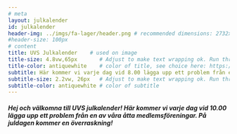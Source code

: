 ```yaml
---
# meta
layout: julkalender
id: julkalender
header-img: ../imgs/fa-lager/header.png # recommended dimensions: 2732x668px but other aspect ratios should also be fine.
#header-size: 100px
# content
title: UVS Julkalender    # used on image
title-size: 4.8vw,65px       # Adjust to make text wrapping ok. Run through min(), e.g.: min(7vw,30px)
title-color: antiquewhite    # color of title, see choice here: https://developer.mozilla.org/en-US/docs/Web/CSS/named-color 
subtitle: Här kommer vi varje dag vid 8.00 lägga upp ett problem från en av våra åtta medlemsföreningar. På juldagen kommer en överraskning!
subtitle-size: 2.2vw, 26px   # Adjust to make text wrapping ok. Run through min(), e.g.: min(7vw,30px)
subtitle-color: antiquewhite # color of subtitle
---
```


##### Hej och välkomna till UVS julkalender! Här kommer vi varje dag vid 10.00 lägga upp ett problem från en av våra åtta medlemsföreningar. På juldagen kommer en överraskning! 
<br>
<br>


<head>
    <title>Julkalender</title>
    <style>
        .calendar {
            display: grid;
            grid-template-columns: repeat(6, 150px);
            grid-template-rows: repeat(4, 150px); /* Update grid-template-rows to 1fr */
            gap: 30px;
        }
        .calendar .square {
            background-color: #f2f2f2;
            border: 1px solid #ccc;
            padding: 20px;
            text-align: center;
            height: 100%; /* Update height to 100% */
            border-radius: 10px; /* Add rounded corners */
            display: flex;
            justify-content: center;
            align-items: center;
            font-weight: bold;
            font-size: 24px;
        }

        .thumbnail {
            position: relative;
        }

        .image-text {
            position: absolute;
            top: 50%;
            left: 50%;
            transform: translate(-50%, -50%);
            color: black; /* Set the text color */
            font-size: 50px; /* Set the font size */
            font-weight: bold; /* Set the font weight */
            text-align: center; /* Align the text to the center */
        }
        .custom-container {
        position: relative;
        width: 100vw; /* Full width of the viewport */
        height: 0;
        padding-bottom: 75vh; /* 75% of the viewport height */

        background: url('your-image.jpg') center/cover no-repeat;
        clip-path: polygon(0 0, 100% 0, 100% 100%, 0% 100%);
        }

        .custom-image {
        width: 100%;
        height: 100%;
        object-fit: cover;
        position: absolute;
        top: 0;
        left: 0;
        clip-path: polygon(0 0, 100% 0, 100% 100%, 0% 100%);
        }
    </style>
</head>


<body>

<div class="row">
    {% for lucka in site.data.julkalender %}

    <div class="col-xs-4 col-sm-3 col-md-2 col-lg-2">
        <div class="thumbnail" style="padding: 0px;">


            {% if lucka.available and lucka.forening %}
            <img class="contact-image-no-border" src="../imgs/julkalender_2023/{{ lucka.forening }}.png" alt="{{ lucka.date }}" style="padding: 0px;" onclick="redirectToLink('{{ lucka.url }}')">
            {% else %}
            <img class="contact-image-no-border" src="../imgs/default-eventicon.png" alt="{{ lucka.date }}" style="padding: 0px;" onclick="redirectToLink('{{ lucka.url }}')">
            {% endif %} 

            <div class="image-text">
            {{lucka.date}}
            </div>

<!-- 
            <div class="caption" style="margin-bottom: -15px">
                {% if member.form %}
                <script src="/scripts/redirectOnClick.js"></script>
                <div class="buttonMedlem" onclick="redirectToLink('{{ member.form }}')">
                Bli medlem <i class="fa fa-sign-in"></i>
                </div>
                {% endif %}

                {% if member.sampleproblem %}
                     <p><a href="{{ member.sampleproblem }}" >Exempelproblem</a></p> 
                    <div class="buttonInfo" onclick="redirectToLink('{{ member.sampleproblem }}')">
                Exempel<wbr>problem <i class="fa fa-puzzle-piece"></i>
                </div>
                {% endif %}

                {% if member.info_ebas %}
                <div class="buttonInfo" onclick="redirectToLink('{{ member.info_ebas }}')">
                Mer info <i class="fa fa-info-circle"></i>
                </div>
                {% endif %}

                <details>
                    <summary style="display:list-item; font-size:8pt;">Om {{ member.name }}</summary>
                    <p>{{ member.description }}</p>
                </details>
                
                {% if member.city %}
                <p> {{member.city}} </p>
                {% endif %}
                <h3>
                {% if member.github %}
                <a href="https://github.com/{{ member.github }}" target="_blank"><i class="fa fa-github-square"></i></a>
                {% endif %}
                {% if member.website %}
                <a href="https://{{ member.website }}" target="_blank"><i class="fa fa-home"></i></a>
                {% endif %}
                </h3> 
            </div>
            -->

        </div> 
        <script src="/scripts/redirectOnClick.js"></script>
        <!-- snö? -->

    </div>
    <!-- {% assign mod4 = forloop.index | modulo:4 %}
    {% assign mod3 = forloop.index | modulo:3 %}
    {% assign mod2 = forloop.index | modulo:2 %}
    {% if mod2 == 0 %}
    <div class="clearfix visible-xs-block"></div>
    {% endif %}
    {% if mod3 == 0 %}
    <div class="clearfix visible-sm-block"></div>
    {% endif %}
    {% if mod4 == 0 %}
    <div class="clearfix visible-md-block"></div>
    <div class="clearfix visible-lg-block"></div>
    {% endif %} -->

    {% endfor %}
</div>

</body>

<!-- 
<body>
    <div class="calendar">
        {% for lucka in site.data.julkalender %}

        <div class="square">1</div>

        
        {% if lucka.available == true %}
        <div class="square" onclick="redirectToLink('{{ lucka.url }}')">{{ lucka.day }}</div>
        {% endif %}

        {% if lucka.available == false %}
        <div class="square" onclick="redirectToLink('/unavailable')"></div>
        {% endif %}
        

        {% endfor %}
</body>


<body>
    <div class="calendar">
        <div class="square">19</div>
        <div class="square">2</div> 
        <div class="square">14</div>
        <div class="square">6</div>
        <div class="square">23</div>
        <div class="square">1</div>
        <div class="square">12</div>
        <div class="square">7</div>
        <div class="square">10</div>
        <div class="square">3</div>
        <div class="square">18</div>
        <div class="square">5</div>
        <div class="square">16</div>
        <div class="square">24</div>
        <div class="square">9</div>
        <div class="square">11</div>
        <div class="square">4</div>
        <div class="square">21</div>
        <div class="square">8</div>
        <div class="square">15</div>
        <div class="square">13</div>
        <div class="square">20</div>
        <div class="square">17</div>
        <div class="square">22</div>
    </div>
</body>
 -->
